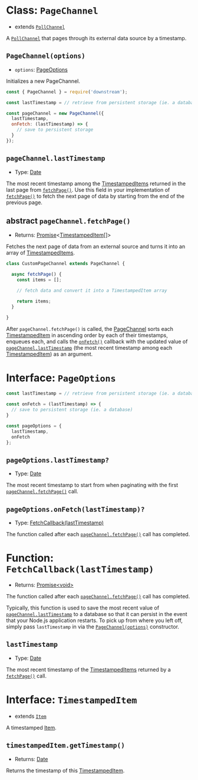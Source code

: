 # Class: `PageChannel`

- extends [`PollChannel`](./poll.md)

A [`PollChannel`](./channel.md) that pages through its external data source by a timestamp.

## `PageChannel(options)`

- `options`: [PageOptions](#interface-pageoptions)

Initializes a new PageChannel.

```javascript
const { PageChannel } = require('downstream');

const lastTimestamp = // retrieve from persistent storage (ie. a database) on startup.

const pageChannel = new PageChannel({
  lastTimestamp,
  onFetch: (lastTimestamp) => {
    // save to persistent storage
  }
});
```

## `pageChannel.lastTimestamp`

- Type: [Date](https://developer.mozilla.org/en-US/docs/Web/JavaScript/Reference/Global_Objects/Date)

The most recent timestamp among the [TimestampedItems](#interface-timestampeditem) returned in the last page from [`fetchPage()`](#abstract-pagechannelfetchpage). Use this field in your implementation of [`fetchPage()`](#abstract-pagechannelfetchpage) to fetch the next page of data by starting from the end of the previous page.

## abstract `pageChannel.fetchPage()`
- Returns: [Promise](https://developer.mozilla.org/en-US/docs/Web/JavaScript/Reference/Global_Objects/Promise)\<[TimestampedItem](#interface-timestampeditem)[]\>

Fetches the next page of data from an external source and turns it into an array of [TimestampedItems](#interface-timestampeditem).

```javascript
class CustomPageChannel extends PageChannel {

  async fetchPage() {
    const items = [];

    // fetch data and convert it into a TimestampedItem array

    return items;
  }

}
```

After `pageChannel.fetchPage()` is called, the [PageChannel](#class-pagechannel) sorts each [TimestampedItem](#interface-timestampeditem) in ascending order by each of their timestamps, enqueues each, and calls the [`onFetch()`](#pageoptionsonfetchlasttimestamp) callback with the updated value of [`pageChannel.lastTimestamp`](#pagechannellasttimestamp) (the most recent timestamp among each [TimestampedItem](#interface-timestampeditem)) as an argument.

# Interface: `PageOptions`

```javascript
const lastTimestamp = // retrieve from persistent storage (ie. a database) on startup

const onFetch = (lastTimestamp) => {
  // save to persistent storage (ie. a database)
}

const pageOptions = {
  lastTimestamp,
  onFetch
};
```

## `pageOptions.lastTimestamp?`
- Type: [Date](https://developer.mozilla.org/en-US/docs/Web/JavaScript/Reference/Global_Objects/Date)

The most recent timestamp to start from when paginating with the first [`pageChannel.fetchPage()`](#abstract-pageChannelfetchpage) call.

## `pageOptions.onFetch(lastTimestamp)?`
- Type: [FetchCallback(lastTimestamp)](#function-fetchcallbacklasttimestamp)

The function called after each [`pageChannel.fetchPage()`](#abstract-pagechannelfetchpage) call has completed.


# Function: `FetchCallback(lastTimestamp)`
- Returns: [Promise\<void\>](https://developer.mozilla.org/en-US/docs/Web/JavaScript/Reference/Global_Objects/Promise)

The function called after each [`pageChannel.fetchPage()`](#abstract-pagechannelfetchpage) call has completed.

Typically, this function is used to save the most recent value of [`pageChannel.lastTimestamp`](#pagechannellasttimestamp) to a database so that it can persist in the event that your Node.js application restarts. To pick up from where you left off, simply pass `lastTimestamp` in via the [`PageChannel(options)`](#pagechanneloptions) constructor.

## `lastTimestamp`
- Type: [Date](https://developer.mozilla.org/en-US/docs/Web/JavaScript/Reference/Global_Objects/Date)

The most recent timestamp of the [TimestampedItems](#interface-timestampeditem) returned by a [`fetchPage()`](#abstract-pagechannelfetchpage) call.

# Interface: `TimestampedItem`
- extends [`Item`](../item.md)

A timestamped [Item](../item.md).

## `timestampedItem.getTimestamp()`
- Returns: [Date](https://developer.mozilla.org/en-US/docs/Web/JavaScript/Reference/Global_Objects/Date)

Returns the timestamp of this [TimestampedItem](#interface-timestampeditem).


